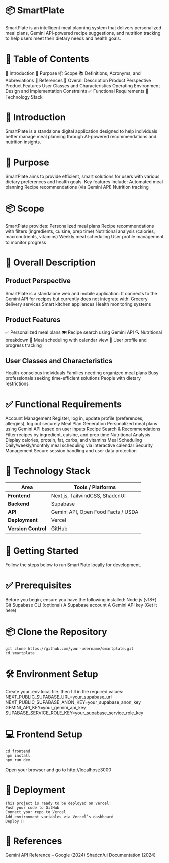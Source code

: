 # 📦 SmartPlate

SmartPlate is an intelligent meal planning system that delivers personalized meal plans, Gemini API-powered recipe suggestions, and nutrition tracking to help users meet their dietary needs and health goals.

# 📖 Table of Contents

📌 Introduction
🎯 Purpose
📦 Scope
📚 Definitions, Acronyms, and Abbreviations
📖 References
📝 Overall Description
  Product Perspective
  Product Features
  User Classes and Characteristics
  Operating Environment
  Design and Implementation Constraints
✅ Functional Requirements
🧪 Technology Stack

# 📌 Introduction

SmartPlate is a standalone digital application designed to help individuals better manage meal planning through AI-powered recommendations and nutrition insights.

# 🎯 Purpose

SmartPlate aims to provide efficient, smart solutions for users with various dietary preferences and health goals. Key features include:
Automated meal planning
Recipe recommendations (via Gemini API)
Nutrition tracking

# 📦 Scope

SmartPlate provides:
    Personalized meal plans
    Recipe recommendations with filters (ingredients, cuisine, prep time)
    Nutritional analysis (calories, macronutrients, vitamins)
    Weekly meal scheduling
    User profile management to monitor progress


# 📝 Overall Description

## Product Perspective

SmartPlate is a standalone web and mobile application. It connects to the Gemini API for recipes but currently does not integrate with:
Grocery delivery services
Smart kitchen appliances
Health monitoring systems

## Product Features

✅ Personalized meal plans
🍽️ Recipe search using Gemini API
🔍 Nutritional breakdown
📅 Meal scheduling with calendar view
👤 User profile and progress tracking

## User Classes and Characteristics

Health-conscious individuals
Families needing organized meal plans
Busy professionals seeking time-efficient solutions
People with dietary restrictions


# ✅ Functional Requirements

Account Management
    Register, log in, update profile (preferences, allergies), log out securely
Meal Plan Generation
    Personalized meal plans using Gemini API based on user inputs
Recipe Search & Recommendations
    Filter recipes by ingredient, cuisine, and prep time
Nutritional Analysis
    Display calories, protein, fat, carbs, and vitamins
Meal Scheduling
    Daily/weekly/monthly meal scheduling via interactive calendar
Security Management
    Secure session handling and user data protection

# 🧪 Technology Stack

| Area                | Tools / Platforms                  |
| ------------------- | ---------------------------------- |
| **Frontend**        | Next.js, TailwindCSS, ShadcnUI     |
| **Backend**         | Supabase                           |
| **API**             | Gemini API, Open Food Facts / USDA |
| **Deployment**      | Vercel                             |
| **Version Control** | GitHub                             |

# 🚀 Getting Started

Follow the steps below to run SmartPlate locally for development.

# ✅ Prerequisites

Before you begin, ensure you have the following installed:
    Node.js (v18+)
    Git
    Supabase CLI (optional)
    A Supabase account
    A Gemini API key (Get it here)
    
# 📦 Clone the Repository

    git clone https://github.com/your-username/smartplate.git
    cd smartplate

# 🛠️ Environment Setup

Create your .env.local file. then fill in the required values:
    NEXT_PUBLIC_SUPABASE_URL=your_supabase_url
    NEXT_PUBLIC_SUPABASE_ANON_KEY=your_supabase_anon_key
    GEMINI_API_KEY=your_gemini_api_key
    SUPABASE_SERVICE_ROLE_KEY=your_supabase_service_role_key

# 💻 Frontend Setup
    
    cd frontend
    npm install
    npm run dev
Open your browser and go to http://localhost:3000

# 🚀 Deployment

    This project is ready to be deployed on Vercel:
    Push your code to GitHub
    Connect your repo to Vercel
    Add environment variables via Vercel’s dashboard
    Deploy 🎉

# 📖 References
Gemini API Reference – Google (2024)
Shadcn/ui Documentation (2024)
